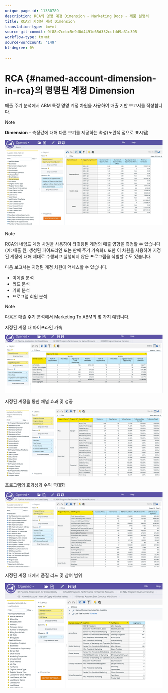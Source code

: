 ```yaml
---
unique-page-id: 11380789
description: RCA의 명명 계정 Dimension - Marketing Docs - 제품 설명서
title: RCA의 지정된 계정 Dimension
translation-type: tm+mt
source-git-commit: 9f88e7cebc5e9d0d4491d65d332ccfdd9a31c395
workflow-type: tm+mt
source-wordcount: '149'
ht-degree: 0%

---
```



# RCA {#named-account-dimension-in-rca}의 명명된 계정 Dimension

매출 주기 분석에서 ABM 특정 명명 계정 차원을 사용하여 매출 기반 보고서를 작성합니다.

>[!NOTE]
>
>**Dimension**  - 측정값에 대해 다른 보기를 제공하는 속성(노란색 점으로 표시됨)

![](assets/one-2.png)

>[!NOTE]
>
>RCA의 네임드 계정 차원을 사용하여 타깃팅된 계정의 매출 영향을 측정할 수 있습니다(예: 매출 원, 생성된 파이프라인 또는 판매 주기 가속화). 또한 이 차원을 사용하여 지정된 계정에 대해 제대로 수행되고 실행되지 않은 프로그램을 식별할 수도 있습니다.

다음 보고서는 지정된 계정 차원에 액세스할 수 있습니다.

* 이메일 분석
* 리드 분석
* 기회 분석
* 프로그램 회원 분석

>[!NOTE]
>
>다음은 매출 주기 분석에서 Marketing To ABM의 몇 가지 예입니다.

지정된 계정 내 파이프라인 가속

![](assets/two-1.png)

지정된 계정을 통한 채널 효과 및 성공

![](assets/three-2.png)

프로그램의 효과성과 수익 극대화

![](assets/four-3.png)

지정된 계정 내에서 품질 리드 및 참여 범위

![](assets/five-2.png)

